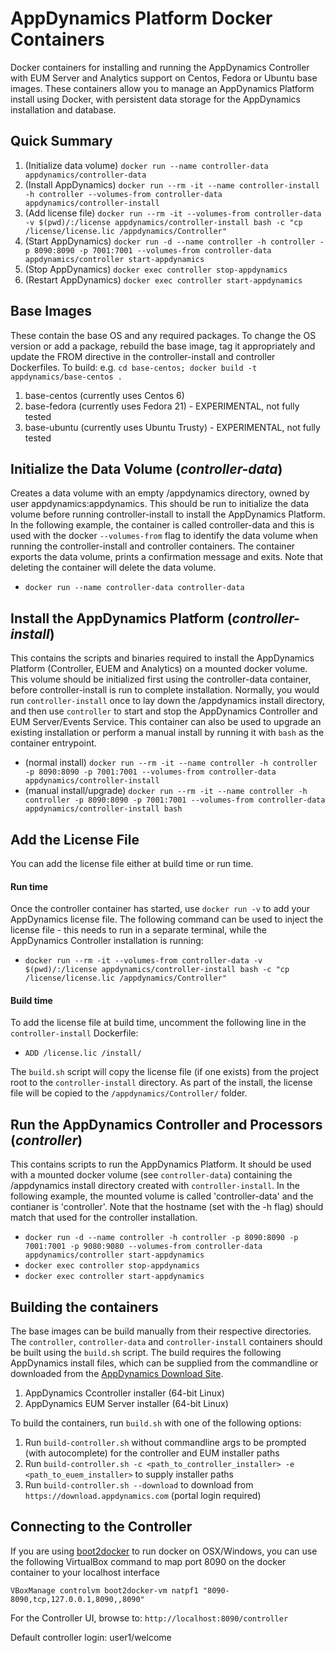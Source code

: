 # AppDynamics Platform Docker Containers
Docker containers for installing and running the AppDynamics Controller with EUM Server and Analytics support on Centos, Fedora or Ubuntu base images. These containers allow you to manage an AppDynamics Platform install using Docker, with persistent data storage for the AppDynamics installation and database.

## Quick Summary
1. (Initialize data volume) `docker run --name controller-data appdynamics/controller-data`
2. (Install AppDynamics) `docker run --rm -it --name controller-install -h controller --volumes-from controller-data  appdynamics/controller-install`
3. (Add license file) `docker run --rm -it --volumes-from controller-data -v $(pwd)/:/license appdynamics/controller-install bash -c "cp /license/license.lic /appdynamics/Controller"`
4. (Start AppDynamics) `docker run -d --name controller -h controller -p 8090:8090 -p 7001:7001 --volumes-from controller-data appdynamics/controller start-appdynamics`
5. (Stop AppDynamics) `docker exec controller stop-appdynamics`
6. (Restart AppDynamics) `docker exec controller start-appdynamics`

## Base Images
These contain the base OS and any required packages.  To change the OS version or add a package, rebuild the base image, tag it appropriately and update the FROM directive in the controller-install and controller Dockerfiles.  To build: e.g. `cd base-centos; docker build -t appdynamics/base-centos .`

1. base-centos (currently uses Centos 6)
2. base-fedora (currently uses Fedora 21) - EXPERIMENTAL, not fully tested
3. base-ubuntu (currently uses Ubuntu Trusty) - EXPERIMENTAL, not fully tested

## Initialize the Data Volume (*controller-data*)
Creates a data volume with an empty /appdynamics directory, owned by user appdynamics:appdynamics.  This should be run to initialize the data volume before running controller-install to install the AppDynamics Platform. In the following example, the container is called controller-data and this is used with the docker `--volumes-from` flag to identify the data volume when running the controller-install and controller containers. The container exports the data volume, prints a confirmation message and exits. Note that deleting the container will delete the data volume. 

- `docker run --name controller-data controller-data`

## Install the AppDynamics Platform (*controller-install*)
This contains the scripts and binaries required to install the AppDynamics Platform (Controller, EUEM and Analytics) on a mounted docker volume.  This volume should be initialized first using the controller-data container, before controller-install is run to complete installation.  Normally, you would run `controller-install` once to lay down the /appdynamics install directory, and then use `controller` to start and stop the AppDynamics Controller and EUM Server/Events Service. This container can also be used to upgrade an existing installation or perform a manual install by running it with `bash` as the container entrypoint.

- (normal install) `docker run --rm -it --name controller -h controller -p 8090:8090 -p 7001:7001 --volumes-from controller-data  appdynamics/controller-install`
- (manual install/upgrade) `docker run --rm -it --name controller -h controller -p 8090:8090 -p 7001:7001 --volumes-from controller-data  appdynamics/controller-install bash` 

## Add the License File
You can add the license file either at build time or run time.
#### Run time
Once the controller container has started, use `docker run -v` to add your AppDynamics license file. The following command can be used to inject the license file - this needs to run in a separate terminal, while the AppDynamics Controller installation is running:
- `docker run --rm -it --volumes-from controller-data -v $(pwd)/:/license appdynamics/controller-install bash -c "cp /license/license.lic /appdynamics/Controller"`

#### Build time
To add the license file at build time, uncomment the following line in the `controller-install` Dockerfile:
- `ADD /license.lic /install/`

The `build.sh` script will copy the license file (if one exists) from the project root to the `controller-install` directory. As part of the install, the license file will be copied to the `/appdynamics/Controller/` folder. 

## Run the AppDynamics Controller and Processors (*controller*)

This contains scripts to run the AppDynamics Platform. It should be used with a mounted docker volume (see `controller-data`) containing the /appdynamics install directory created with `controller-install`. In the following example, the mounted volume is called 'controller-data' and the contianer is 'controller'.  Note that the hostname (set with the -h flag) should match that used for the controller installation.
- `docker run -d --name controller -h controller -p 8090:8090 -p 7001:7001 -p 9080:9080 --volumes-from controller-data appdynamics/controller start-appdynamics`
- `docker exec controller stop-appdynamics`
- `docker exec controller start-appdynamics`

## Building the containers
The base images can be build manually from their respective directories.  The `controller`, `controller-data` and `controller-install` containers should be built using the `build.sh` script. The build requires the following AppDynamics install files, which can be supplied from the commandline or downloaded from the [AppDynamics Download Site](https://download.appdynamics.com/).

1. AppDynamics Ccontroller installer (64-bit Linux) 
2. AppDynamics EUM Server installer (64-bit Linux)

To build the containers, run `build.sh` with one of the following options:

1. Run `build-controller.sh` without commandline args to be prompted (with autocomplete) for the controller and EUM installer paths
2. Run `build-controller.sh -c <path_to_controller_installer> -e <path_to_euem_installer>` to supply installer paths
3. Run `build-controller.sh --download` to download from `https://download.appdynamics.com` (portal login required)

## Connecting to the Controller
If you are using [boot2docker](http://boot2docker.io/) to run docker on OSX/Windows, you can use the following VirtualBox command to map port 8090 on the docker container to your localhost interface 

`VBoxManage controlvm boot2docker-vm natpf1 "8090-8090,tcp,127.0.0.1,8090,,8090"`

For the Controller UI, browse to: `http://localhost:8090/controller`

Default controller login: user1/welcome
